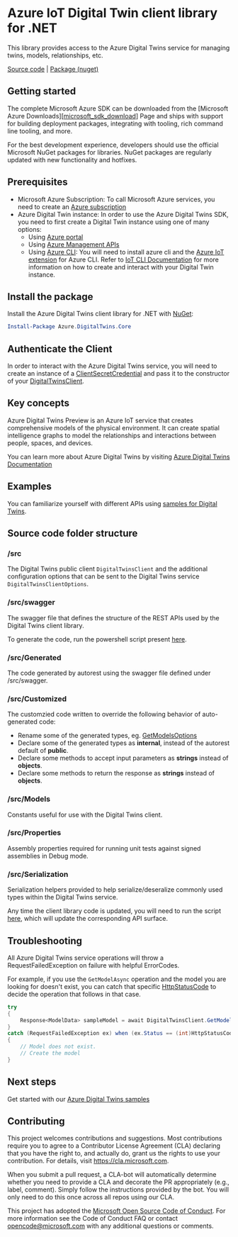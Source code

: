 # Azure IoT Digital Twin client library for .NET

This library provides access to the Azure Digital Twins service for managing twins, models, relationships, etc.
 
  [Source code][source] | [Package (nuget)][package]

## Getting started

The complete Microsoft Azure SDK can be downloaded from the [Microsoft Azure Downloads][[microsoft_sdk_download]] Page and ships with support for building deployment packages, integrating with tooling, rich command line tooling, and more.

For the best development experience, developers should use the official Microsoft NuGet packages for libraries. NuGet packages are regularly updated with new functionality and hotfixes.

## Prerequisites

- Microsoft Azure Subscription: To call Microsoft Azure services, you need to create an [Azure subscription][azure_sub] 
- Azure Digital Twin instance: In order to use the Azure Digital Twins SDK, you need to first create a Digital Twin instance using one of many options:
  - Using [Azure portal][azure_portal] 
  - Using [Azure Management APIs][azure_rest_api]
  - Using [Azure CLI][azure_cli]: You will need to install azure cli and the [Azure IoT extension][iot_cli_extension] for Azure CLI. Refer to [IoT CLI Documentation][iot_cli_doc] for more information on how to create and interact with your Digital Twin instance. 

## Install the package

Install the Azure Digital Twins client library for .NET with [NuGet][nuget]:

```PowerShell
Install-Package Azure.DigitalTwins.Core
```

## Authenticate the Client
In order to interact with the Azure Digital Twins service, you will need to create an instance of a [ClientSecretCredential][client_secret_credential] and pass it to the constructor of your [DigitalTwinsClient][digital_twins_client].

## Key concepts
Azure Digital Twins Preview is an Azure IoT service that creates comprehensive models of the physical environment. It can create spatial intelligence graphs to model the relationships and interactions between people, spaces, and devices.

You can learn more about Azure Digital Twins by visiting [Azure Digital Twins Documentation][digital_twins_documentation]

## Examples
You can familiarize yourself with different APIs using [samples for Digital Twins](./samples/). 

## Source code folder structure

### /src
The Digital Twins public client `DigitalTwinsClient` and the additional configuration options that can be sent to the Digital Twins service `DigitalTwinsClientOptions`.

### /src/swagger
The swagger file that defines the structure of the REST APIs used by the Digital Twins client library.

To generate the code, run the powershell script present [here](./src/generate.ps1).

### /src/Generated
The code generated by autorest using the swagger file defined under /src/swagger. 

### /src/Customized
The customzied code written to override the following behavior of auto-generated code:
- Rename some of the generated types, eg. [GetModelsOptions](./src/Customized/Models/GetModelsOptions.cs)
- Declare some of the generated types as **internal**, instead of the autorest default of **public**.
- Declare some methods to accept input parameters as **strings** instead of **objects**.
- Declare some methods to return the response as **strings** instead of **objects**.

### /src/Models
Constants useful for use with the Digital Twins client.

### /src/Properties
Assembly properties required for running unit tests against signed assemblies in Debug mode.

### /src/Serialization
Serialization helpers provided to help serialize/deseralize commonly used types within the Digital Twins service.

Any time the client library code is updated, you will need to run the script [here](./../Export-AdtApis.ps1), which will update the corresponding API surface.

## Troubleshooting
All Azure Digital Twins service operations will throw a RequestFailedException on failure with helpful ErrorCodes.

For example, if you use the ```GetModelAsync``` operation and the model you are looking for doesn't exist, you can catch that specific [HttpStatusCode][http_status_code] to decide the operation that follows in that case.
```csharp
try
{
    Response<ModelData> sampleModel = await DigitalTwinsClient.GetModelAsync(sampleModelId).ConfigureAwait(false);
}
catch (RequestFailedException ex) when (ex.Status == (int)HttpStatusCode.NotFound)
{
    // Model does not exist.
    // Create the model
}

```

## Next steps
Get started with our [Azure Digital Twins samples](./samples)

## Contributing

This project welcomes contributions and suggestions. Most contributions require you to agree to a Contributor License Agreement (CLA) declaring that you have the right to, and actually do, grant us the rights to use your contribution. For details, visit https://cla.microsoft.com.

When you submit a pull request, a CLA-bot will automatically determine whether you need to provide a CLA and decorate the PR appropriately (e.g., label, comment). Simply follow the instructions provided by the bot. You will only need to do this once across all repos using our CLA.

This project has adopted the [Microsoft Open Source Code of Conduct][code_of_conduct]. For more information see the Code of Conduct FAQ or contact opencode@microsoft.com with any additional questions or comments.

<!-- LINKS -->
[microsoft_sdk_download]:https://azure.microsoft.com/en-us/downloads/?sdk=net
[azure_sdk_target_frameworks]: https://github.com/azure/azure-sdk-for-net#target-frameworks
[azure_cli]: https://docs.microsoft.com/cli/azure
[azure_sub]: https://azure.microsoft.com/free/
[source]: https://github.com/Azure/azure-sdk-for-net/tree/master/sdk/digitaltwins
[package]: https://www.nuget.org/packages/Azure.DigitalTwins.Core
[code_of_conduct]: https://opensource.microsoft.com/codeofconduct/
[nuget]: https://www.nuget.org/
[azure_portal]: https://portal.azure.com/
[azure_rest_api]: https://docs.microsoft.com/en-us/rest/api/azure/
[azure_core_library]: https://github.com/Azure/azure-sdk-for-net/tree/master/sdk/core/Azure.Core
[client_secret_credential]: https://docs.microsoft.com/en-us/dotnet/api/azure.identity.clientsecretcredential?view=azure-dotnet
[digital_twins_client]: https://github.com/Azure/azure-sdk-for-net/blob/master/sdk/digitaltwins/Azure.DigitalTwins.Core/src/DigitalTwinsClient.cs
[digital_twins_documentation]: https://docs.microsoft.com/en-us/azure/digital-twins/
[azure_cli]: https://docs.microsoft.com/en-us/cli/azure/install-azure-cli?view=azure-cli-latest
[iot_cli_extension]: https://docs.microsoft.com/en-us/azure/iot-pnp/howto-install-pnp-cli#:~:text=The%20Azure%20CLI%20lets%20you,Plug%20and%20Play%20Preview%20devices.
[iot_cli_doc]: https://docs.microsoft.com/en-us/cli/azure/ext/azure-iot/iot?view=azure-cli-latest
[http_status_code]: https://docs.microsoft.com/en-us/dotnet/api/system.net.httpstatuscode?view=netcore-3.1
